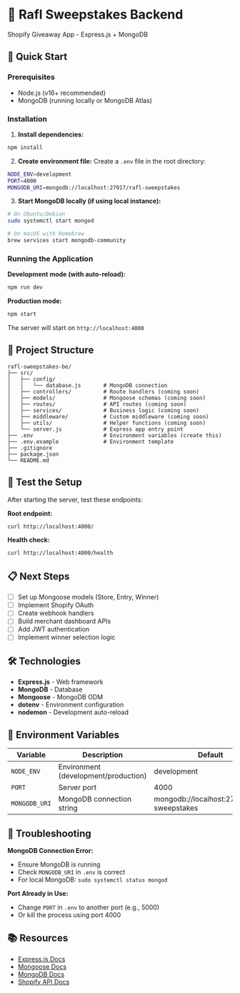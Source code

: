# 🎉 Rafl Sweepstakes Backend

Shopify Giveaway App - Express.js + MongoDB

## 🚀 Quick Start

### Prerequisites
- Node.js (v16+ recommended)
- MongoDB (running locally or MongoDB Atlas)

### Installation

1. **Install dependencies:**
```bash
npm install
```

2. **Create environment file:**
Create a `.env` file in the root directory:
```bash
NODE_ENV=development
PORT=4000
MONGODB_URI=mongodb://localhost:27017/rafl-sweepstakes
```

3. **Start MongoDB locally (if using local instance):**
```bash
# On Ubuntu/Debian
sudo systemctl start mongod

# On macOS with Homebrew
brew services start mongodb-community
```

### Running the Application

**Development mode (with auto-reload):**
```bash
npm run dev
```

**Production mode:**
```bash
npm start
```

The server will start on `http://localhost:4000`

## 📁 Project Structure

```
rafl-sweepstakes-be/
├── src/
│   ├── config/
│   │   └── database.js       # MongoDB connection
│   ├── controllers/          # Route handlers (coming soon)
│   ├── models/               # Mongoose schemas (coming soon)
│   ├── routes/               # API routes (coming soon)
│   ├── services/             # Business logic (coming soon)
│   ├── middleware/           # Custom middleware (coming soon)
│   ├── utils/                # Helper functions (coming soon)
│   └── server.js             # Express app entry point
├── .env                      # Environment variables (create this)
├── .env.example              # Environment template
├── .gitignore
├── package.json
└── README.md
```

## 🧪 Test the Setup

After starting the server, test these endpoints:

**Root endpoint:**
```bash
curl http://localhost:4000/
```

**Health check:**
```bash
curl http://localhost:4000/health
```

## 📋 Next Steps

- [ ] Set up Mongoose models (Store, Entry, Winner)
- [ ] Implement Shopify OAuth
- [ ] Create webhook handlers
- [ ] Build merchant dashboard APIs
- [ ] Add JWT authentication
- [ ] Implement winner selection logic

## 🛠️ Technologies

- **Express.js** - Web framework
- **MongoDB** - Database
- **Mongoose** - MongoDB ODM
- **dotenv** - Environment configuration
- **nodemon** - Development auto-reload

## 📝 Environment Variables

| Variable | Description | Default |
|----------|-------------|---------|
| `NODE_ENV` | Environment (development/production) | development |
| `PORT` | Server port | 4000 |
| `MONGODB_URI` | MongoDB connection string | mongodb://localhost:27017/rafl-sweepstakes |

## 🐛 Troubleshooting

**MongoDB Connection Error:**
- Ensure MongoDB is running
- Check `MONGODB_URI` in `.env` is correct
- For local MongoDB: `sudo systemctl status mongod`

**Port Already in Use:**
- Change `PORT` in `.env` to another port (e.g., 5000)
- Or kill the process using port 4000

## 📚 Resources

- [Express.js Docs](https://expressjs.com/)
- [Mongoose Docs](https://mongoosejs.com/)
- [MongoDB Docs](https://www.mongodb.com/docs/)
- [Shopify API Docs](https://shopify.dev/docs/api)

